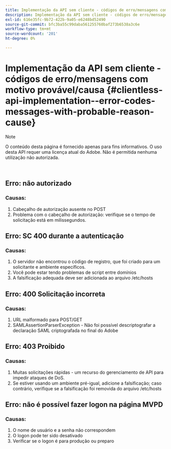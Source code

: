 ```yaml
---
title: Implementação da API sem cliente - códigos de erro/mensagens com motivo provável/causa
description: Implementação da API sem cliente - códigos de erro/mensagens com motivo provável/causa
exl-id: 616e35fc-9b72-422b-9a05-e6248bd52490
source-git-commit: bfc3ba55c99daba561255760baf273b6538a3c6e
workflow-type: tm+mt
source-wordcount: '201'
ht-degree: 0%

---
```


# Implementação da API sem cliente - códigos de erro/mensagens com motivo provável/causa {#clientless-api-implementation--error-codes-messages-with-probable-reason-cause}

>[!NOTE]
>
>O conteúdo desta página é fornecido apenas para fins informativos. O uso desta API requer uma licença atual do Adobe. Não é permitida nenhuma utilização não autorizada.

</br>


## Erro: não autorizado

### Causas:

1. Cabeçalho de autorização ausente no POST
1. Problema com o cabeçalho de autorização: verifique se o tempo de solicitação está em milissegundos.

## Erro: SC 400 durante a autenticação

### Causas:

1. O servidor não encontrou o código de registro, que foi criado para um solicitante e ambiente específicos.
1. Você pode estar tendo problemas de script entre domínios
1. A falsificação adequada deve ser adicionada ao arquivo /etc/hosts

## Erro: 400 Solicitação incorreta

### Causas:

1. URL malformado para POST/GET
1. SAMLAssertionParserException - Não foi possível descriptografar a declaração SAML criptografada no final do Adobe

## Erro: 403 Proibido

### Causas:

1. Muitas solicitações rápidas - um recurso do gerenciamento de API para impedir ataques de DoS.
2. Se estiver usando um ambiente pré-igual, adicione a falsificação; caso contrário, verifique se a falsificação foi removida do arquivo /etc/hosts

## Erro: não é possível fazer logon na página MVPD

### Causas:

1. O nome de usuário e a senha não correspondem 
2. O logon pode ter sido desativado
3. Verificar se o logon é para produção ou preparo


<!--

## Related Information

- [Clientless API Reference](/help/authentication/rest-api-reference.md)

-->
